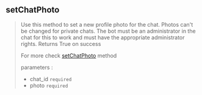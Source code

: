 ## setChatPhoto

> Use this method to set a new profile photo for the chat. Photos can't be changed for private chats. The bot must be an administrator in the chat for this to work and must have the appropriate administrator rights. Returns True on success
>
> For more check [setChatPhoto](https://core.telegram.org/bots/api#setchatphoto) method
>
> parameters :
>
> - chat_id `required`
> - photo `required`
